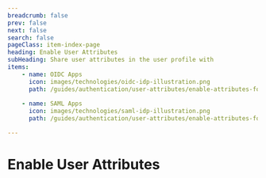 ```yaml
---
breadcrumb: false
prev: false
next: false
search: false
pageClass: item-index-page
heading: Enable User Attributes
subHeading: Share user attributes in the user profile with
items:
    - name: OIDC Apps
      icon: images/technologies/oidc-idp-illustration.png
      path: /guides/authentication/user-attributes/enable-attributes-for-oidc-app/
    
    - name: SAML Apps
      icon: images/technologies/saml-idp-illustration.png
      path: /guides/authentication/user-attributes/enable-attributes-for-saml-app/

---
```


# Enable User Attributes

<CardView/>
